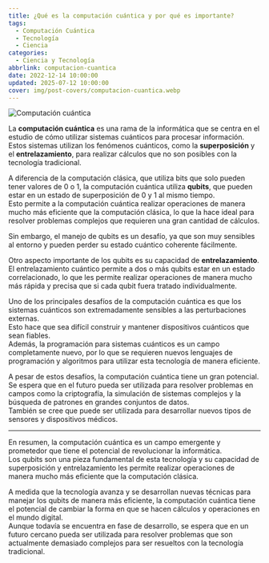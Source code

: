 ```yaml
---
title: ¿Qué es la computación cuántica y por qué es importante?
tags:
  - Computación Cuántica
  - Tecnología
  - Ciencia
categories:
  - Ciencia y Tecnología
abbrlink: computacion-cuantica
date: 2022-12-14 10:00:00
updated: 2025-07-12 10:00:00
cover: img/post-covers/computacion-cuantica.webp
---
```


![Computación cuántica](/blog/img/post-covers/computacion-cuantica.webp)

La **computación cuántica** es una rama de la informática que se centra en el estudio de cómo utilizar sistemas cuánticos para procesar información.  
Estos sistemas utilizan los fenómenos cuánticos, como la **superposición** y el **entrelazamiento**, para realizar cálculos que no son posibles con la tecnología tradicional.

<!-- more -->

A diferencia de la computación clásica, que utiliza bits que solo pueden tener valores de 0 o 1, la computación cuántica utiliza **qubits**, que pueden estar en un estado de superposición de 0 y 1 al mismo tiempo.  
Esto permite a la computación cuántica realizar operaciones de manera mucho más eficiente que la computación clásica, lo que la hace ideal para resolver problemas complejos que requieren una gran cantidad de cálculos.

Sin embargo, el manejo de qubits es un desafío, ya que son muy sensibles al entorno y pueden perder su estado cuántico coherente fácilmente.

Otro aspecto importante de los qubits es su capacidad de **entrelazamiento**. El entrelazamiento cuántico permite a dos o más qubits estar en un estado correlacionado, lo que les permite realizar operaciones de manera mucho más rápida y precisa que si cada qubit fuera tratado individualmente.

Uno de los principales desafíos de la computación cuántica es que los sistemas cuánticos son extremadamente sensibles a las perturbaciones externas.  
Esto hace que sea difícil construir y mantener dispositivos cuánticos que sean fiables.  
Además, la programación para sistemas cuánticos es un campo completamente nuevo, por lo que se requieren nuevos lenguajes de programación y algoritmos para utilizar esta tecnología de manera eficiente.

A pesar de estos desafíos, la computación cuántica tiene un gran potencial.  
Se espera que en el futuro pueda ser utilizada para resolver problemas en campos como la criptografía, la simulación de sistemas complejos y la búsqueda de patrones en grandes conjuntos de datos.  
También se cree que puede ser utilizada para desarrollar nuevos tipos de sensores y dispositivos médicos.

---

En resumen, la computación cuántica es un campo emergente y prometedor que tiene el potencial de revolucionar la informática.  
Los qubits son una pieza fundamental de esta tecnología y su capacidad de superposición y entrelazamiento les permite realizar operaciones de manera mucho más eficiente que la computación clásica.  

A medida que la tecnología avanza y se desarrollan nuevas técnicas para manejar los qubits de manera más eficiente, la computación cuántica tiene el potencial de cambiar la forma en que se hacen cálculos y operaciones en el mundo digital.  
Aunque todavía se encuentra en fase de desarrollo, se espera que en un futuro cercano pueda ser utilizada para resolver problemas que son actualmente demasiado complejos para ser resueltos con la tecnología tradicional.